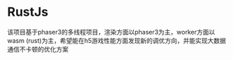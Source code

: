 # RustJs
该项目基于phaser3的多线程项目，渲染方面以phaser3为主，worker方面以wasm (rust)为主，希望能在h5游戏性能方面发现新的调优方向，并能实现大数据通信不卡顿的优化方案
